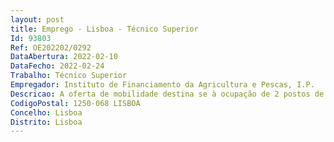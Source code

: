```yaml
--- 
layout: post
title: Emprego - Lisboa - Técnico Superior
Id: 93803
Ref: OE202202/0292
DataAbertura: 2022-02-10
DataFecho: 2022-02-24
Trabalho: Técnico Superior
Empregador: Instituto de Financiamento da Agricultura e Pescas, I.P.
Descricao: A oferta de mobilidade destina se à ocupação de 2 postos de trabalho na carreira e categoria de técnico, na Unidade de Acompanhamento de Programas, do Departamento de Apoios ao Investimento (DAI UAPO).Caracterização sumária das funções Ações de controlo de qualidade prévios à contratação dos pedidos de pagamento de projetos aprovados pelos programas de desenvolvimento rural e das pescas Análise dos pedidos de pagamento dos projetos aprovados pelo programa de desenvolvimento rural do continente, na vertente do investimento Ações de acompanhamento nas entidades protocoladas, tendo por objetivo  a aferição do cumprimento dos Protocolos, bem como formalizar recomendações de medidas corretivas Elaboração de relatórios sobre resultados dos controlos de qualidade e das ações de acompanhamento das funções delegada, propondo medidas corretivas, sempre que aplicável, e proceder ao respetivo follow up das recomendações daí decorrentes.
CodigoPostal: 1250-068 LISBOA
Concelho: Lisboa
Distrito: Lisboa
--- 
```

